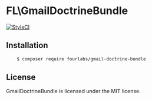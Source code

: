 # FL\GmailDoctrineBundle

[![StyleCI](https://styleci.io/repos/70260536/shield?branch=master)](https://styleci.io/repos/70260536)

## Installation

```bash
    $ composer require fourlabs/gmail-doctrine-bundle
```

## License

GmailDoctrineBundle is licensed under the MIT license.


